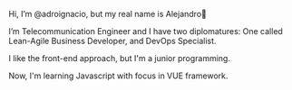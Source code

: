 Hi, I’m @adroignacio, but my real name is Alejandro👋

I’m Telecommunication Engineer and I have two diplomatures: One called Lean-Agile Business Developer, and DevOps Specialist.

I like the front-end approach, but I'm a junior programming.

Now, I'm learning Javascript with focus in VUE framework.


